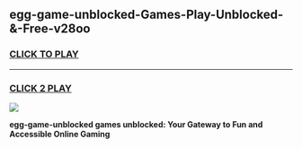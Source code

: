 
## egg-game-unblocked-Games-Play-Unblocked-&-Free-v28oo
<h3>
<a href="https://premium76.site?title=egg-game-unblocked&ref=24A">CLICK TO PLAY</a></h3>
<hr>

<h3>
<a href="https://premium76.site?title=egg-game-unblocked&ref=24A">CLICK 2 PLAY</a>
  
</h3>

<a href="https://premium76.site?title=egg-game-unblocked&ref=24A"><img src="https://clearcache.store/games.png"></a>


**egg-game-unblocked games unblocked: Your Gateway to Fun and Accessible Online Gaming**

